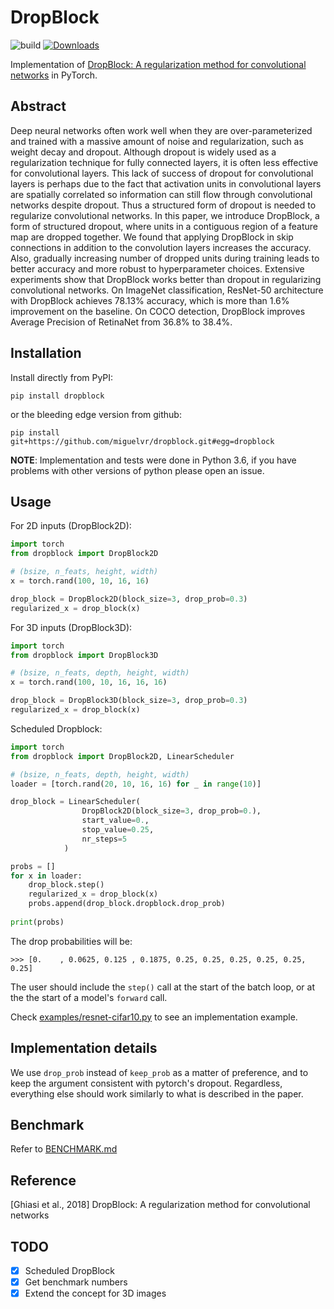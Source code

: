 # DropBlock

![build](https://travis-ci.org/miguelvr/dropblock.png?branch=master)
[![Downloads](https://pepy.tech/badge/dropblock)](https://pepy.tech/project/dropblock)


Implementation of [DropBlock: A regularization method for convolutional networks](https://arxiv.org/pdf/1810.12890.pdf) 
in PyTorch.

## Abstract

Deep neural networks often work well when they are over-parameterized 
and trained with a massive amount of noise and regularization, such as 
weight decay and dropout. Although dropout is widely used as a regularization 
technique for fully connected layers, it is often less effective for convolutional layers. 
This lack of success of dropout for convolutional layers is perhaps due to the fact 
that activation units in convolutional layers are spatially correlated so 
information can still flow through convolutional networks despite dropout. 
Thus a structured form of dropout is needed to regularize convolutional networks. 
In this paper, we introduce DropBlock, a form of structured dropout, where units in a 
contiguous region of a feature map are dropped together. 
We found that applying DropBlock in skip connections in addition to the 
convolution layers increases the accuracy. Also, gradually increasing number 
of dropped units during training leads to better accuracy and more robust to hyperparameter choices. 
Extensive experiments show that DropBlock works better than dropout in regularizing 
convolutional networks. On ImageNet classification, ResNet-50 architecture with 
DropBlock achieves 78.13% accuracy, which is more than 1.6% improvement on the baseline. 
On COCO detection, DropBlock improves Average Precision of RetinaNet from 36.8% to 38.4%.


## Installation

Install directly from PyPI:

    pip install dropblock
    
or the bleeding edge version from github:

    pip install git+https://github.com/miguelvr/dropblock.git#egg=dropblock

**NOTE**: Implementation and tests were done in Python 3.6, if you have problems with other versions of python please open an issue.

## Usage


For 2D inputs (DropBlock2D):

```python
import torch
from dropblock import DropBlock2D

# (bsize, n_feats, height, width)
x = torch.rand(100, 10, 16, 16)

drop_block = DropBlock2D(block_size=3, drop_prob=0.3)
regularized_x = drop_block(x)
```

For 3D inputs (DropBlock3D):

```python
import torch
from dropblock import DropBlock3D

# (bsize, n_feats, depth, height, width)
x = torch.rand(100, 10, 16, 16, 16)

drop_block = DropBlock3D(block_size=3, drop_prob=0.3)
regularized_x = drop_block(x)
```

Scheduled Dropblock:

```python
import torch
from dropblock import DropBlock2D, LinearScheduler

# (bsize, n_feats, depth, height, width)
loader = [torch.rand(20, 10, 16, 16) for _ in range(10)]

drop_block = LinearScheduler(
                DropBlock2D(block_size=3, drop_prob=0.),
                start_value=0.,
                stop_value=0.25,
                nr_steps=5
            )

probs = []
for x in loader:
    drop_block.step()
    regularized_x = drop_block(x)
    probs.append(drop_block.dropblock.drop_prob)
    
print(probs)
```

The drop probabilities will be:
```
>>> [0.    , 0.0625, 0.125 , 0.1875, 0.25, 0.25, 0.25, 0.25, 0.25, 0.25]
```

The user should include the `step()` call at the start of the batch loop, 
or at the the start of a model's `forward` call. 

Check [examples/resnet-cifar10.py](examples/resnet-cifar10.py) to
see an implementation example.

## Implementation details

We use `drop_prob` instead of `keep_prob` as a matter of preference, 
and to keep the argument consistent with pytorch's dropout. 
Regardless, everything else should work similarly to what is described in the paper.

## Benchmark

Refer to [BENCHMARK.md](BENCHMARK.md)

## Reference
[Ghiasi et al., 2018] DropBlock: A regularization method for convolutional networks

## TODO
- [x] Scheduled DropBlock
- [x] Get benchmark numbers
- [x] Extend the concept for 3D images
